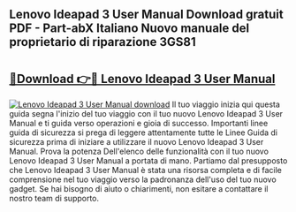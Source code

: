 ## Lenovo Ideapad 3 User Manual Download gratuit PDF - Part-abX Italiano Nuovo manuale del proprietario di riparazione 3GS81

# <h2><a href="http://dfdx14e.blite.top/?on=Lenovo+Ideapad+3+User+Manual">🔗Download 👉🔴 Lenovo Ideapad 3 User Manual</a></h2>

[![Lenovo Ideapad 3 User Manual download](https://i.imgur.com/lujVjoI.png)](http://dfdx14e.blite.top/?on=Lenovo+Ideapad+3+User+Manual)
Il tuo viaggio inizia qui questa guida segna l'inizio del tuo viaggio con il tuo nuovo Lenovo Ideapad 3 User Manual e ti guida verso operazioni e gioia di successo. Importanti linee guida di sicurezza si prega di leggere attentamente tutte le Linee Guida di sicurezza prima di iniziare a utilizzare il nuovo Lenovo Ideapad 3 User Manual. Prova la potenza Dell'elenco delle funzionalità con il tuo nuovo Lenovo Ideapad 3 User Manual a portata di mano. Partiamo dal presupposto che Lenovo Ideapad 3 User Manual è stata una risorsa completa e di facile comprensione nel tuo viaggio verso la padronanza dell'uso del tuo nuovo gadget. Se hai bisogno di aiuto o chiarimenti, non esitare a contattare il nostro team di supporto.
